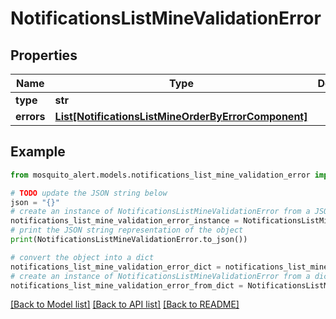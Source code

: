 # NotificationsListMineValidationError


## Properties

Name | Type | Description | Notes
------------ | ------------- | ------------- | -------------
**type** | **str** |  | 
**errors** | [**List[NotificationsListMineOrderByErrorComponent]**](NotificationsListMineOrderByErrorComponent.md) |  | 

## Example

```python
from mosquito_alert.models.notifications_list_mine_validation_error import NotificationsListMineValidationError

# TODO update the JSON string below
json = "{}"
# create an instance of NotificationsListMineValidationError from a JSON string
notifications_list_mine_validation_error_instance = NotificationsListMineValidationError.from_json(json)
# print the JSON string representation of the object
print(NotificationsListMineValidationError.to_json())

# convert the object into a dict
notifications_list_mine_validation_error_dict = notifications_list_mine_validation_error_instance.to_dict()
# create an instance of NotificationsListMineValidationError from a dict
notifications_list_mine_validation_error_from_dict = NotificationsListMineValidationError.from_dict(notifications_list_mine_validation_error_dict)
```
[[Back to Model list]](../README.md#documentation-for-models) [[Back to API list]](../README.md#documentation-for-api-endpoints) [[Back to README]](../README.md)


